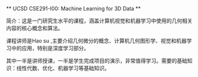 
** UCSD CSE291-I00: Machine Learning for 3D Data **

简介：这是一门研究生水平的课程，涵盖计算机视觉和机器学习中使用的几何相关内容的核心概念和算法。

课程讲师是Hao su ,主要介绍几何微分的概念、计算机几何图形学、视觉和机器学习中的应用，特别是深度学习部分。

其中一半是讲师授课，一半是学生完成项目的演示，非常值得学习。需要的基础知识：线性代数、优化、机器学习等基础知识。